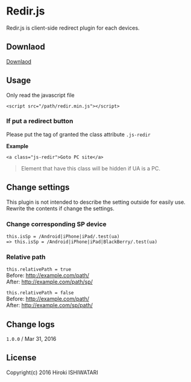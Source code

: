 # Redir.js

Redir.js is client-side redirect plugin for each devices.

## Downlaod

[Downlaod](https://github.com/ish1r0k1/redir/archive/master.zip)

## Usage

Only read the javascript file
```
<script src="/path/redir.min.js"></script>
```

### If put a redirect button

Please put the tag of granted the class attribute `.js-redir`

**Example**
```
<a class="js-redir">Goto PC site</a>
```

> Element that have this class will be hidden if UA is a PC.

## Change settings

This plugin is not intended to describe the setting outside for easily use.  
Rewrite the contents if change the settings.

### Change corresponding SP device

```
this.isSp = /Android|iPhone|iPad/.test(ua)
=> this.isSp = /Android|iPhone|iPad|BlackBerry/.test(ua)
```

### Relative path

`this.relativePath = true`  
Before: http://example.com/path/  
After: http://example.com/path/sp/


`this.relativePath = false`  
Before: http://example.com/path/  
After: http://example.com/sp/path/


## Change logs

`1.0.0` / Mar 31, 2016

## License

Copyright(c) 2016 Hiroki ISHIWATARI
